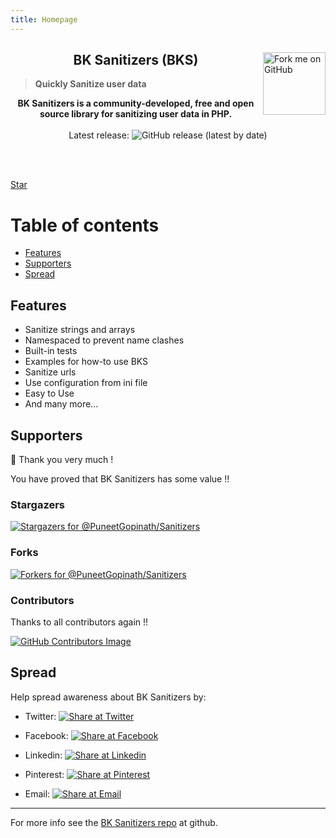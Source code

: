```yaml
---
title: Homepage
---
```


<script async defer src="https://buttons.github.io/buttons.js"></script>
<link rel="stylesheet" href="css/main.css" />
<div class="card">
    <a href="https://github.com/PuneetGopinath/Sanitizers"><img loading="lazy" width="100" height="100" src="https://github.blog/wp-content/uploads/2008/12/forkme_right_red_aa0000.png?resize=149%2C149" class="attachment-full size-full" alt="Fork me on GitHub" data-recalc-dims="1" align="right"></a>
    <h2 align="center">BK Sanitizers (BKS)</h2>
    <blockquote><b>Quickly Sanitize user data</b></blockquote>
    <p align="center">
        <b>BK Sanitizers is a community-developed, free and open source library for sanitizing user data in PHP.</b><br><br>
        Latest release: <img alt="GitHub release (latest by date)" src="https://img.shields.io/github/v/release/PuneetGopinath/Sanitizers">
    </p><br><br>
</div>

<a class="github-button" href="https://github.com/PuneetGopinath/Sanitizers" data-color-scheme="no-preference: light; light: light; dark: dark;" data-icon="octicon-star" data-size="large" data-show-count="true" aria-label="Star PuneetGopinath/Sanitizers on GitHub">Star</a>

# Table of contents

 * [Features](#features)
 * [Supporters](#supporters)
 * [Spread](#spread)

<h2><a name="features">Features</a></h2>

 * Sanitize strings and arrays
 * Namespaced to prevent name clashes
 * Built-in tests
 * Examples for how-to use BKS
 * Sanitize urls
 * Use configuration from ini file
 * Easy to Use
 * And many more...

<h2><a name="supporters">Supporters</a></h2>

👏 Thank you very much !

You have proved that BK Sanitizers has some value !!

### Stargazers

[![Stargazers for @PuneetGopinath/Sanitizers](https://reporoster.com/stars/PuneetGopinath/Sanitizers)](https://github.com/PuneetGopinath/Sanitizers/stargazers)

### Forks

[![Forkers for @PuneetGopinath/Sanitizers](https://reporoster.com/forks/PuneetGopinath/Sanitizers)](https://github.com/PuneetGopinath/Sanitizers/network/members)

### Contributors

Thanks to all contributors again !!

[![GitHub Contributors Image](https://contrib.rocks/image?repo=PuneetGopinath/Sanitizers)](https://github.com/PuneetGopinath/Sanitizers/contributors)

<h2><a name="spread">Spread</a></h2>

Help spread awareness about BK Sanitizers by:

 * Twitter: [![Share at Twitter](https://img.shields.io/badge/Share-Twitter-%231DA1F2?style=flat-square)](https://twitter.com/intent/tweet?text=This%20PHP%20Sanitizers%20Helped%20Me%20A%20Lot.%20Make%20Sure%20To%20Check%20It%20Out:\&url=https://github.com/PuneetGopinath/Sanitizers\&hashtags=php,backend,developer,opensource,bksanitizers)

 * Facebook: [![Share at Facebook](https://img.shields.io/badge/Share-Facebook-%233b5998?style=flat-square)](https://www.facebook.com/sharer/sharer.php?u=https://github.com/PuneetGopinath/Sanitizers)

 * Linkedin: [![Share at Linkedin](https://img.shields.io/badge/Share-Linkedin-%230e76a8?style=flat-square)](https://www.linkedin.com/shareArticle?mini=true\&url=https://github.com/PuneetGopinath/Sanitizers)

 * Pinterest: [![Share at Pinterest](https://img.shields.io/badge/Share-Pinterest-%23c8232c?style=flat-square)](https://pinterest.com/pin/create/button/?media=\&description=This%20PHP%20Sanitizers%20Helped%20Me%20A%20Lot.%20Make%20Sure%20To%20Check%20It%20Out:\&url=https://github.com/PuneetGopinath/Sanitizers)

 * Email: [![Share at Email](https://img.shields.io/badge/Share-Email-green?style=flat-square)](mailto:bksanitizers@gmail.com?\&subject=See%20this%20Awesome%20PHP%20Sanitizers\&cc=\&bcc=\&body=This%20PHP%20Sanitizers%20Helped%20Me%20A%20Lot.%20Make%20Sure%20To%20Check%20It%20Out:%0Ahttps://github.com/PuneetGopinath/Sanitizers)

---------------------------------------------------------------------

For more info see the [BK Sanitizers repo](https://github.com/PuneetGopinath/Sanitizers) at github.
